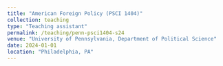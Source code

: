```yaml
---
title: "American Foreign Policy (PSCI 1404)"
collection: teaching
type: "Teaching assistant"
permalink: /teaching/penn-psci1404-s24
venue: "University of Pennsylvania, Department of Political Science"
date: 2024-01-01
location: "Philadelphia, PA"
---
```

